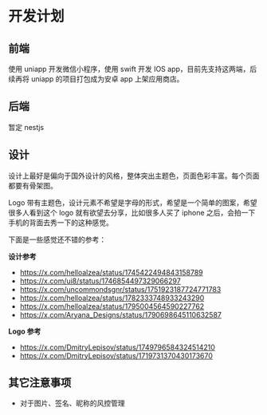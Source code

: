 # 开发计划

## 前端

使用 uniapp 开发微信小程序，使用 swift 开发 IOS app，目前先支持这两端，后续再将 uniapp 的项目打包成为安卓 app 上架应用商店。

## 后端

暂定 nestjs

## 设计

设计上最好是偏向于国外设计的风格，整体突出主题色，页面色彩丰富。每个页面都要有骨架图。

Logo 带有主题色，设计元素不希望是字母的形式，希望是一个简单的图案，希望很多人看到这个 logo 就有欲望去分享，比如很多人买了 iphone 之后，会拍一下手机的背面去秀一下的这种感觉。

下面是一些感觉还不错的参考：

**设计参考**

- https://x.com/helloalzea/status/1745422494843158789
- https://x.com/ui8/status/1746854497329066297
- https://x.com/uncommondsgnr/status/1751923187724771783
- https://x.com/helloalzea/status/1782333748933243290
- https://x.com/helloalzea/status/1795004564590227762
- https://x.com/Aryana_Designs/status/1790698645110632587

**Logo 参考**

- https://x.com/DmitryLepisov/status/1749796584324514210
- https://x.com/DmitryLepisov/status/1719731370430173670

## 其它注意事项

- 对于图片、签名、昵称的风控管理
